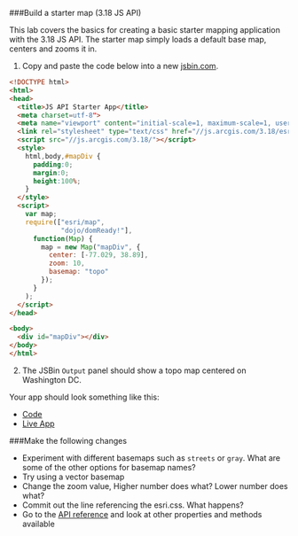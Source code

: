 ###Build a starter map (3.18 JS API)

This lab covers the basics for creating a basic starter mapping application with the 3.18 JS API.
The starter map simply loads a default base map, centers and zooms it in.

1. Copy and paste the code below into a new [jsbin.com](http://jsbin.com).

  ```html
  <!DOCTYPE html>
  <html>
  <head>
    <title>JS API Starter App</title>
    <meta charset=utf-8">
    <meta name="viewport" content="initial-scale=1, maximum-scale=1, user-scalable=no">
    <link rel="stylesheet" type="text/css" href="//js.arcgis.com/3.18/esri/css/esri.css">
    <script src="//js.arcgis.com/3.18/"></script>
    <style>
      html,body,#mapDiv {
        padding:0;
        margin:0;
        height:100%;
      }
    </style>
    <script>
      var map;
      require(["esri/map",
               "dojo/domReady!"],
        function(Map) {
          map = new Map("mapDiv", {
            center: [-77.029, 38.89],
            zoom: 10,
            basemap: "topo"
          });
        }
      );
    </script>
  </head>

  <body>
    <div id="mapDiv"></div>
  </body>
  </html>
  ```

2. The JSBin `Output` panel should show a topo map centered on Washington DC.

Your app should look something like this:
 * [Code](index.html)
 * [Live App](http://jofraley.github.io/Hacking_JavaScript/labs/jsapi3/create_starter_map/index.html)

###Make the following changes

* Experiment with different basemaps such as `streets` or `gray`.  What are some of the other options for basemap names?
* Try using a vector basemap
* Change the zoom value, Higher number does what?  Lower number does what?
* Commit out the line referencing the esri.css.  What happens?
* Go to the [API reference](https://developers.arcgis.com/javascript/3/jsapi/map-amd.html) and look at other properties and methods available

